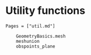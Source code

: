 # Utility functions

```@index
Pages = ["util.md"]
```

```@docs
    GeometryBasics.mesh
    meshunion
    obspoints_plane
```
